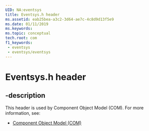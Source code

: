 ```yaml
---
UID: NA:eventsys
title: Eventsys.h header
ms.assetid: eab25bea-a3c2-3d64-ae7c-4c8d9d13f5e9
ms.date: 01/11/2019
ms.keywords: 
ms.topic: conceptual
tech.root: com
f1_keywords:
 - eventsys
 - eventsys/eventsys
---
```


# Eventsys.h header


## -description

This header is used by Component Object Model (COM). For more information, see:

- [Component Object Model (COM)](../_com/index.md)

